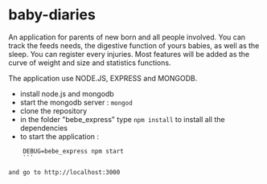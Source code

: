 # baby-diaries

An application for parents of new born and all people involved.
You can track the feeds needs, the digestive function of yours babies, as well as the sleep.
You can register every injuries.
Most features will be added as the curve of weight and size and statistics functions.

The application use NODE.JS, EXPRESS and MONGODB.
- install node.js and mongodb
- start the mongodb server : `mongod`
- clone the repository
- in the folder "bebe_express" type `npm install` to install all the dependencies
- to start the application :
```
    DEBUG=bebe_express npm start
    ```

and go to http://localhost:3000

